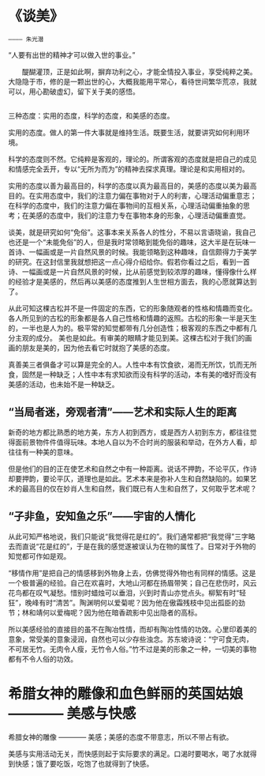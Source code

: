# 《谈美》
    ———— 朱光潜

“人要有出世的精神才可以做入世的事业。”

&emsp;&emsp;醍醐灌顶，正是如此啊，摒弃功利之心，才能全情投入事业，享受纯粹之美。大隐隐于市，修的是一颗出世的心，大概我能用平常心，看待世间繁华荒凉，我就可以，用心勘破虚幻，留下关于美的感悟。

## 

三种态度：实用的态度，科学的态度，和美感的态度。

实用的态度。做人的第一件大事就是维持生活。既要生活，就要讲究如何利用环境。

科学的态度则不然。它纯粹是客观的，理论的。所谓客观的态度就是把自己的成见和情感完全丢开，专以“无所为而为”的精神去探求真理。理论是和实用相对的。

实用的态度以善为最高目的，科学的态度以真为最高目的，美感的态度以美为最高目的。在实用态度中，我们的注意力偏在事物对于人的利害，心理活动偏重意志；在科学的态度中，我们的注意力偏在事物间的互相关系，心理活动偏重抽象的思考；在美感的态度中，我们的注意力专在事物本身的形象，心理活动偏重直觉。

谈美，就是研究如何“免俗”。这事本来关系各人的性分，不易以言语晓谕，我自己也还是一个“未能免俗”的人，但是我时常领略到能免俗的趣味，这大半是在玩味一首诗、一幅画或是一片自然风景的时候。我能领略到这种趣味，自信颇得力于美学的研究。在这封信里我就想把这一点心得介绍给你。假若你看过之后，看到一首诗、一幅画或是一片自然风景的时候，比从前感觉到较浓厚的趣味，懂得像什么样的经验才是美感的，然后再以美感的态度推到人生世相方面去，我的心愿就算达到了。


从此可知这棵古松并不是一件固定的东西，它的形象随观者的性格和情趣而变化。各人所见到的古松的形象都是各人自己性格和情趣的返照。古松的形象一半是天生的，一半也是人为的。极平常的知觉都带有几分创造性；极客观的东西之中都有几分主观的成分。
美也是如此。有审美的眼睛才能见到美。这棵古松对于我们的画画的朋友是美的，因为他去看它时就抱了美感的态度。


真善美三者俱备才可以算是完全的人。人性中本有饮食欲，渴而无所饮，饥而无所食，固然是一种缺乏；人性中本有求知欲而没有科学的活动，本有美的嗜好而没有美感的活动，也未始不是一种缺乏。


## “当局者迷，旁观者清”——艺术和实际人生的距离

新奇的地方都比熟悉的地方美，东方人初到西方，或是西方人初到东方，都往往觉得面前景物件件值得玩味。本地人自以为不合时尚的服装和举动，在外方人看，却往往有一种美的意味。

但是他们的目的正在使艺术和自然之中有一种距离。说话不押韵，不论平仄，作诗却要押韵，要论平仄，道理也是如此。艺术本来是弥补人生和自然缺陷的。如果艺术的最高目的仅在妙肖人生和自然，我们既已有人生和自然了，又何取乎艺术呢？

## “子非鱼，安知鱼之乐”——宇宙的人情化

从此可知严格地说，我们只能说“我觉得花是红的”。我们通常都把“我觉得”三字略去而直说“花是红的”，于是在我的感觉遂被误认为在物的属性了。日常对于外物的知觉都可作如是观。


“移情作用”是把自己的情感移到外物身上去，仿佛觉得外物也有同样的情感。这是一个极普遍的经验。自己在欢喜时，大地山河都在扬眉带笑；自己在悲伤时，风云花鸟都在叹气凝愁。惜别时蜡烛可以垂泪，兴到时青山亦觉点头。柳絮有时“轻狂”，晚峰有时“清苦”。陶渊明何以爱菊呢？因为他在傲霜残枝中见出孤臣的劲节；林和靖何以爱梅呢？因为他在暗香疏影中见出隐者的高标。


所以美感经验的直接目的虽不在陶冶性情，而却有陶冶性情的功效。心里印着美的意象，常受美的意象浸润，自然也可以少存些浊念。苏东坡诗说：“宁可食无肉，不可居无竹。无肉令人瘦，无竹令人俗。”竹不过是美的形象之一种，一切美的事物都有不令人俗的功效。

# 希腊女神的雕像和血色鲜丽的英国姑娘 ———— 美感与快感

希腊女神的雕像 ———— 美感；美感的态度不带意志，所以不带占有欲。

美感与实用活动无关，而快感则起于实际要求的满足。口渴时要喝水，喝了水就得到快感；饿了要吃饭，吃饱了也就得到了快感。